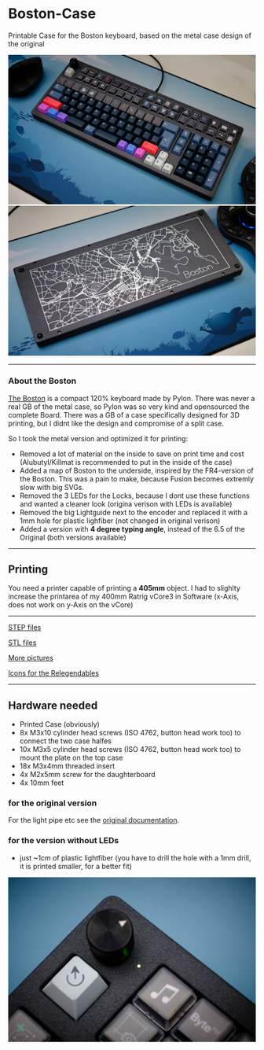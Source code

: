 # Boston-Case
Printable Case for the Boston keyboard, based on the metal case design of the original

<img src="https://github.com/Technofrikus/Boston-Case/blob/main/Photos/DSCF7709%201.jpg?raw=true" alt="header" width="800"/>
<img src="https://github.com/Technofrikus/Boston-Case/blob/main/Photos/DSCF7728%201.jpg?raw=true" alt="header" width="800"/>



---
### About the Boston

[The Boston](https://github.com/bluepylons/Boston) is a compact 120% keyboard made by Pylon. There was never a real GB of the metal case, so Pylon was so very kind and opensourced the complete Board. There was a GB of a case specifically designed for 3D printing, but I didnt like the design and compromise of a split case.

So I took the metal version and optimized it for printing:
- Removed a lot of material on the inside to save on print time and cost (Alubutyl/Killmat is recommended to put in the inside of the case)
- Added a map of Boston to the underside, inspired by the FR4-version of the Boston. This was a pain to make, because Fusion becomes extremly slow with big SVGs.
- Removed the 3 LEDs for the Locks, because I dont use these functions and wanted a cleaner look (origina verison with LEDs is available)
- Removed the big Lightguide next to the encoder and replaced it with a 1mm hole for plastic lighfiber (not changed in original verison)
- Added a version with **4 degree typing angle**, instead of the 6.5 of the Original (both versions available)

---

## Printing
You need a printer capable of printing a **405mm** object. I had to slighlty increase the printarea of my 400mm Ratrig vCore3 in Software (x-Axis, does not work on y-Axis on the vCore)

---

[STEP files](STEP/)

[STL files](STL/)

[More pictures](Photos/)

[Icons for the Relegendables](https://github.com/Technofrikus/Fusion360-Tool-Icons) 


---
## Hardware needed
- Printed Case (obviously)
- 8x M3x10 cylinder head screws (ISO 4762, button head work too) to connect the two case halfes 
- 10x M3x5 cylinder head screws (ISO 4762, button head work too) to mount the plate on the top case
- 18x M3x4mm threaded insert
- 4x M2x5mm screw for the daughterboard
- 4x 10mm feet

### for the original version
For the light pipe etc see the [original documentation](https://github.com/bluepylons/Boston/tree/master/Boston%20-%20Current%20design/Metal%20version).

### for the version without LEDs
- just ~1cm of plastic lightfiber (you have to drill the hole with a 1mm drill, it is printed smaller, for a better fit)


<img src="https://github.com/Technofrikus/Boston-Case/blob/main/Photos/DSCF7736.jpg?raw=true" alt="header" width="800"/>

